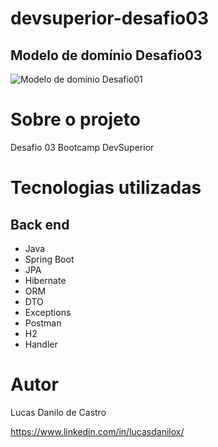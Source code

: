 # devsuperior-desafio03

## Modelo de domínio Desafio03

![Modelo de domínio Desafio01](https://imagizer.imageshack.com/v2/1024x768q70/922/njOob1.png)

# Sobre o projeto
Desafio 03 Bootcamp DevSuperior

# Tecnologias utilizadas
## Back end

- Java
- Spring Boot
- JPA
- Hibernate
- ORM
- DTO
- Exceptions
- Postman
- H2
- Handler

# Autor

Lucas Danilo de Castro

https://www.linkedin.com/in/lucasdanilox/
